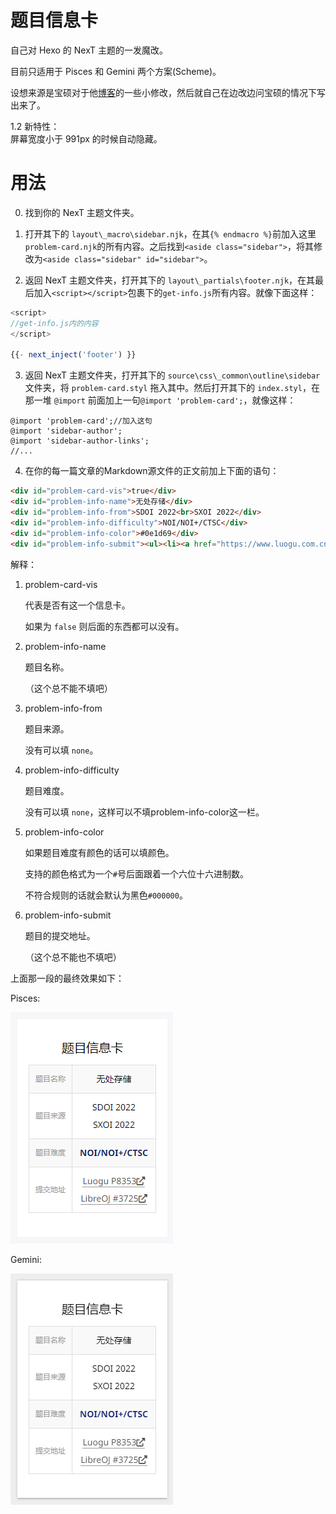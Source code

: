 # 题目信息卡

自己对 Hexo 的 NexT 主题的一发魔改。

目前只适用于 Pisces 和 Gemini 两个方案(Scheme)。

设想来源是宝硕对于他[博客](https://oi.baoshuo.ren/)的一些小修改，然后就自己在边改边问宝硕的情况下写出来了。

1.2 新特性：<br>
屏幕宽度小于 991px 的时候自动隐藏。

# 用法

0. 找到你的 NexT 主题文件夹。

1. 打开其下的 `layout\_macro\sidebar.njk`，在其`{% endmacro %}`前加入这里`problem-card.njk`的所有内容。之后找到`<aside class="sidebar">`，将其修改为`<aside class="sidebar" id="sidebar">`。

2. 返回 NexT 主题文件夹，打开其下的 `layout\_partials\footer.njk`，在其最后加入`<script></script>`包裹下的`get-info.js`所有内容。就像下面这样：

``` js
<script>
//get-info.js内的内容
</script>

{{- next_inject('footer') }}
```

3. 返回 NexT 主题文件夹，打开其下的 `source\css\_common\outline\sidebar` 文件夹，将 `problem-card.styl` 拖入其中。然后打开其下的 `index.styl`，在那一堆 `@import` 前面加上一句`@import 'problem-card';`，就像这样：

``` styl
@import 'problem-card';//加入这句
@import 'sidebar-author';
@import 'sidebar-author-links';
//...
```

4. 在你的每一篇文章的Markdown源文件的正文前加上下面的语句：

``` html
<div id="problem-card-vis">true</div>
<div id="problem-info-name">无处存储</div>
<div id="problem-info-from">SDOI 2022<br>SXOI 2022</div>
<div id="problem-info-difficulty">NOI/NOI+/CTSC</div>
<div id="problem-info-color">#0e1d69</div>
<div id="problem-info-submit"><ul><li><a href="https://www.luogu.com.cn/problem/P8353">Luogu P8353</a></li><li><a href="https://loj.ac/p/3725">LibreOJ #3725</a></li></ul></div>
```

解释：

1. problem-card-vis

	代表是否有这一个信息卡。

	如果为 `false` 则后面的东西都可以没有。

2. problem-info-name

	题目名称。

	（这个总不能不填吧）

3. problem-info-from

	题目来源。

	没有可以填 `none`。

4. problem-info-difficulty

	题目难度。

	没有可以填 `none`，这样可以不填problem-info-color这一栏。

5. problem-info-color

	如果题目难度有颜色的话可以填颜色。

	支持的颜色格式为一个`#`号后面跟着一个六位十六进制数。

	不符合规则的话就会默认为黑色`#000000`。

6. problem-info-submit

	题目的提交地址。

	（这个总不能也不填吧）
	

上面那一段的最终效果如下：

Pisces:

![](pic/pisces.png)

Gemini:

![](pic/gemini.png)

